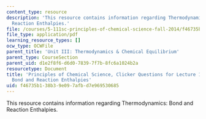 ```yaml
---
content_type: resource
description: 'This resource contains information regarding Thermodynamics: Bond and
  Reaction Enthalpies.'
file: /courses/5-111sc-principles-of-chemical-science-fall-2014/f46735b138b39e097afbd7e969530685_MIT5_111F14_Lec15Clkr.pdf
file_type: application/pdf
learning_resource_types: []
ocw_type: OCWFile
parent_title: 'Unit III: Thermodynamics & Chemical Equilibrium'
parent_type: CourseSection
parent_uid: d1e2f8f6-d6d0-7839-7f7b-8fc6a1024b2a
resourcetype: Document
title: 'Principles of Chemical Science, Clicker Questions for Lecture 15: Thermodynamics:
  Bond and Reaction Enthalpies'
uid: f46735b1-38b3-9e09-7afb-d7e969530685
---
```

This resource contains information regarding Thermodynamics: Bond and Reaction Enthalpies.


